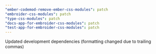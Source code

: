 ```yaml
---
"ember-codemod-remove-ember-css-modules": patch
"embroider-css-modules": patch
"type-css-modules": patch
"docs-app-for-embroider-css-modules": patch
"test-app-for-embroider-css-modules": patch
---
```


Updated development dependencies (formatting changed due to trailing commas)
